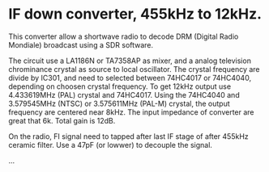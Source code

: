 # IF down converter, 455kHz to 12kHz.
This converter allow a shortwave radio to decode DRM (Digital Radio Mondiale) broadcast using a SDR software.

The circuit use a LA1186N or TA7358AP as mixer, and a analog television chrominance crystal as source to local oscillator.
The crystal frequency are divide by IC301, and need to selected between 74HC4017 or 74HC4040, depending on choosen crystal frequency.
To get 12kHz output use 4.433619MHz (PAL) crystal and 74HC4017.
Using the 74HC4040 and 3.579545MHz (NTSC) or 3.575611MHz (PAL-M) crystal, the output frequency are centered near 8kHz.
The input impedance of converter are great that 6k.
Total gain is 12dB.

On the radio, FI signal need to tapped after last IF stage of after 455kHz ceramic filter. Use a 47pF (or lowwer) to decouple the signal.

...





